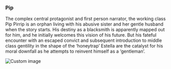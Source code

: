 ### Pip

The complex central protagonist and first person narrator, the working class Pip Pirrip is an orphan living with his abusive sister and her gentle husband when the story starts. His destiny as a blacksmith is apparently mapped out for him, and he initially welcomes this vision of his future. But his fateful encounter with an escaped convict and subsequent introduction to middle class gentility in the shape of the ‘honeytrap’ Estella are the catalyst for his moral downfall as he attempts to reinvent himself as a ‘gentleman’.

![Custom image](https://upload.wikimedia.org/wikipedia/commons/thumb/8/88/Pygargue_%C3%A0_queue_blanche_%28Haliaeetus_albicilla%29_-_t%C3%AAte.jpg/640px-Pygargue_%C3%A0_queue_blanche_%28Haliaeetus_albicilla%29_-_t%C3%AAte.jpg)

